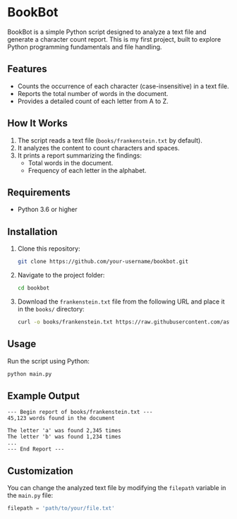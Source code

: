 # BookBot

BookBot is a simple Python script designed to analyze a text file and generate a character count report. This is my first project, built to explore Python programming fundamentals and file handling.

## Features

- Counts the occurrence of each character (case-insensitive) in a text file.
- Reports the total number of words in the document.
- Provides a detailed count of each letter from A to Z.

## How It Works

1. The script reads a text file (`books/frankenstein.txt` by default).
2. It analyzes the content to count characters and spaces.
3. It prints a report summarizing the findings:
   - Total words in the document.
   - Frequency of each letter in the alphabet.

## Requirements

- Python 3.6 or higher

## Installation

1. Clone this repository:
   ```bash
   git clone https://github.com/your-username/bookbot.git
   ```
2. Navigate to the project folder:
   ```bash
   cd bookbot
   ```
3. Download the `frankenstein.txt` file from the following URL and place it in the `books/` directory:
   ```bash
   curl -o books/frankenstein.txt https://raw.githubusercontent.com/asweigart/codebreaker/master/frankenstein.txt
   ```

## Usage

Run the script using Python:
```bash
python main.py
```

## Example Output

```
--- Begin report of books/frankenstein.txt ---
45,123 words found in the document

The letter 'a' was found 2,345 times
The letter 'b' was found 1,234 times
...
--- End Report ---
```

## Customization

You can change the analyzed text file by modifying the `filepath` variable in the `main.py` file:
```python
filepath = 'path/to/your/file.txt'
```
